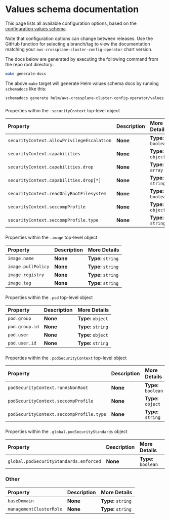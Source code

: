 # Values schema documentation

This page lists all available configuration options, based on the [configuration values schema](values.schema.json).

Note that configuration options can change between releases. Use the GitHub function for selecting a branch/tag to view the documentation matching your `aws-crossplane-cluster-config-operator` chart version.

The docs below are generated by executing the following command from the repo root directory:

```bash
make generate-docs
```

The above `make` target will generate Helm values schema docs by running `schemadocs` like this:

```bash
schemadocs generate helm/aws-crossplane-cluster-config-operator/values.schema.json -o helm/aws-crossplane-cluster-config-operator/README.md
```

<!-- DOCS_START -->

### 
Properties within the `.securityContext` top-level object

| **Property** | **Description** | **More Details** |
| :----------- | :-------------- | :--------------- |
| `securityContext.allowPrivilegeEscalation` |**None**|**Type:** `boolean`<br/>|
| `securityContext.capabilities` |**None**|**Type:** `object`<br/>|
| `securityContext.capabilities.drop` |**None**|**Type:** `array`<br/>|
| `securityContext.capabilities.drop[*]` |**None**|**Type:** `string`<br/>|
| `securityContext.readOnlyRootFilesystem` |**None**|**Type:** `boolean`<br/>|
| `securityContext.seccompProfile` |**None**|**Type:** `object`<br/>|
| `securityContext.seccompProfile.type` |**None**|**Type:** `string`<br/>|

### 
Properties within the `.image` top-level object

| **Property** | **Description** | **More Details** |
| :----------- | :-------------- | :--------------- |
| `image.name` |**None**|**Type:** `string`<br/>|
| `image.pullPolicy` |**None**|**Type:** `string`<br/>|
| `image.registry` |**None**|**Type:** `string`<br/>|
| `image.tag` |**None**|**Type:** `string`<br/>|

### 
Properties within the `.pod` top-level object

| **Property** | **Description** | **More Details** |
| :----------- | :-------------- | :--------------- |
| `pod.group` |**None**|**Type:** `object`<br/>|
| `pod.group.id` |**None**|**Type:** `string`<br/>|
| `pod.user` |**None**|**Type:** `object`<br/>|
| `pod.user.id` |**None**|**Type:** `string`<br/>|

### 
Properties within the `.podSecurityContext` top-level object

| **Property** | **Description** | **More Details** |
| :----------- | :-------------- | :--------------- |
| `podSecurityContext.runAsNonRoot` |**None**|**Type:** `boolean`<br/>|
| `podSecurityContext.seccompProfile` |**None**|**Type:** `object`<br/>|
| `podSecurityContext.seccompProfile.type` |**None**|**Type:** `string`<br/>|

### 
Properties within the `.global.podSecurityStandards` object

| **Property** | **Description** | **More Details** |
| :----------- | :-------------- | :--------------- |
| `global.podSecurityStandards.enforced` |**None**|**Type:** `boolean`<br/>|

### Other

| **Property** | **Description** | **More Details** |
| :----------- | :-------------- | :--------------- |
| `baseDomain` |**None**|**Type:** `string`<br/>|
| `managementClusterRole` |**None**|**Type:** `string`<br/>|



<!-- DOCS_END -->

